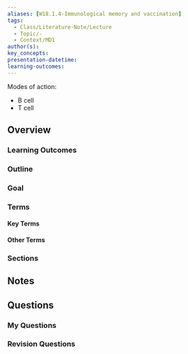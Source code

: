 ```yaml
---
aliases: [W18.1.4-Immunological memory and vaccination]
tags:
  - Class/Literature-Note/Lecture
  - Topic/-
  - Context/MD1
author(s): 
key_concepts: 
presentation-datetime: 
learning-outcomes:
---
```


Modes of action:
- B cell
- T cell

## Overview
### Learning Outcomes

### Outline

### Goal

### Terms
#### Key Terms

#### Other Terms

### Sections


## Notes


## Questions

### My Questions
### Revision Questions




